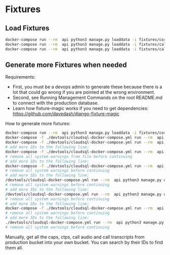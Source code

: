 # Fixtures

## Load Fixtures

```bash
docker-compose run --rm  api python3 manage.py loaddata -i fixtures/core.json fixtures/netsapiens_integration.json fixtures/netsapiens_integration_event_extracts.json fixtures/netsapiens_integration_cdr2_extracts.json
docker-compose run --rm  api python3 manage.py loaddata -i fixtures/calls_ctps.json fixtures/calls_caps.json
docker-compose run --rm  api python3 manage.py loaddata -i fixtures/calls_calltranscript.json fixtures/calls_callaudio.json
```

## Generate more Fixtures when needed

Requirements:
* First, you must be a devops admin to generate these because there is a lot that could go wrong if you are pointed at the wrong environment.
* Second, see Running Management Commands on the root README.md to connect with the production database.
* Learn how fixture-magic works if you need to get dependencies: https://github.com/davedash/django-fixture-magic

How to generate more fixtures:

```bash
docker-compose run --rm  api python3 manage.py loaddata -i fixtures/core.json
docker-compose -f ./devtools/cloudsql-docker-compose.yml run --rm  api python3 manage.py dumpdata --indent 2 netsapiens_integration.NetsapiensAPICredentials -o .credentials/netsapiens_integration_api_credentials.json
docker-compose -f ./devtools/cloudsql-docker-compose.yml run --rm  api python3 manage.py dumpdata --indent 2 netsapiens_integration.NetsapiensCallSubscription -o fixtures/netsapiens_integration.json
# add more IDs to the following line:
docker-compose -f ./devtools/cloudsql-docker-compose.yml run --rm  api python3 manage.py dump_object netsapiens_integration.NetsapiensCallSubscriptionEventExtract GUFpaWwv3HEoWxRdkFrxwB 77ioYZWqUZT6xQqLzJhuAU bM2bGvuzeGG4aJ6esswqCx TztfY2RtavnF3TJcRTcE8n NEihQUCNDHv4EtTS4VoEnc 4Sg38hjfF93Lyk9JK28tCK 5X4pw5GmwRKFUG8UUQnWPS CdPWAadQzziE4DF7Wnzys2 GQmZjtHQzp5nvf4puHYZwU dFXGDZatVJtinNt7CMoh7A imz9uja3Lh8k3U5SajR96m dSWcM59yBd8qs7uKsBfvQL > fixtures/netsapiens_integration_event_extracts.json
# remove all system warnings from file before continuing
# add more IDs to the following line:
docker-compose -f ./devtools/cloudsql-docker-compose.yml run --rm  api python3 manage.py dump_object netsapiens_integration.NetsapiensCdr2Extract MkrpWrbzfkhxsehqppHURq > fixtures/netsapiens_integration_cdr2_extracts.json
# remove all system warnings before continuing
# add more IDs to the following line:
/devtools/cloudsql-docker-compose.yml run --rm  api python3 manage.py dump_object calls.CallAudioPartial JHx3BbihjXuZaBQp6BVkYd > fixtures/calls_caps.json
# remove all system warnings before continuing
# add more IDs to the following line:
/devtools/cloudsql-docker-compose.yml run --rm  api python3 manage.py dump_object calls.CallTranscriptPartial WttwSMbBdqmjdUkZKfs6EV buzJhDKf8cqGxHPk59yEtN R3LputDNYXWkV9zLYsZnfN > fixtures/calls_ctps.json
# remove all system warnings before continuing
# add more IDs to the following line:
docker-compose -f ./devtools/cloudsql-docker-compose.yml run --rm  api python3 manage.py dump_object calls.CallAudio mCHXcnfKxvGXFx7dpEmq9A > fixtures/calls_callaudio.json
# remove all system warnings before continuing
# add more IDs to the following line:
./devtools/cloudsql-docker-compose.yml run --rm  api python3 manage.py dump_object calls.CallTranscript WbtxpYUXqupNfNApktyy2D 9DwQJmcBnGoPRR6rimkdSM MhdCXmPQDu2e7wU7KWHLuW > fixtures/calls_calltranscript.json
# remove all system warnings before continuing
```


<!-- TODO: gsutil commands to sync files from production to your own bucket -->

Manually, get all the caps, ctps, call audio and call transcripts from production bucket into your own bucket. You can search by their IDs to find them all.
